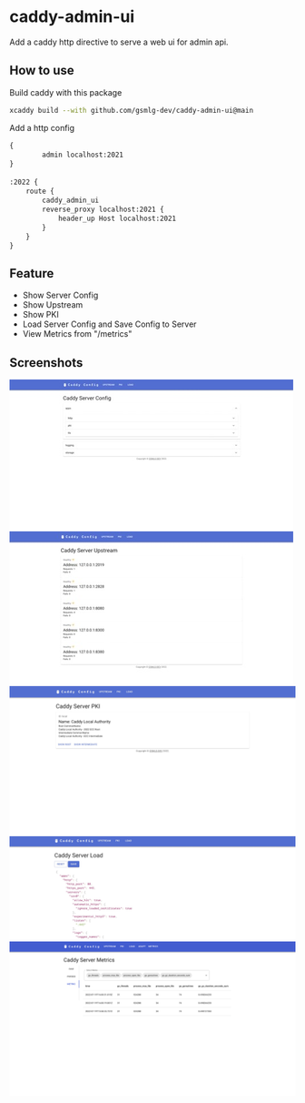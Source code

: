 # caddy-admin-ui

Add a caddy http directive to serve a web ui for admin api.

## How to use

Build caddy with this package

```bash
xcaddy build --with github.com/gsmlg-dev/caddy-admin-ui@main
```

Add a http config

```
{
        admin localhost:2021
}

:2022 {
    route {
        caddy_admin_ui
        reverse_proxy localhost:2021 {
            header_up Host localhost:2021
        }
    }
}
```

## Feature

- Show Server Config
- Show Upstream
- Show PKI
- Load Server Config and Save Config to Server
- View Metrics from "/metrics"

## Screenshots

![](screenshots/view.jpg)
![](screenshots/upstream.jpg)
![](screenshots/pki.jpg)
![](screenshots/load.jpg)
![](screenshots/metrics.png)
